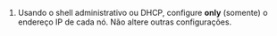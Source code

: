 1. Usando o shell administrativo ou DHCP, configure **only** (somente) o endereço IP de cada nó. Não altere outras configurações.

